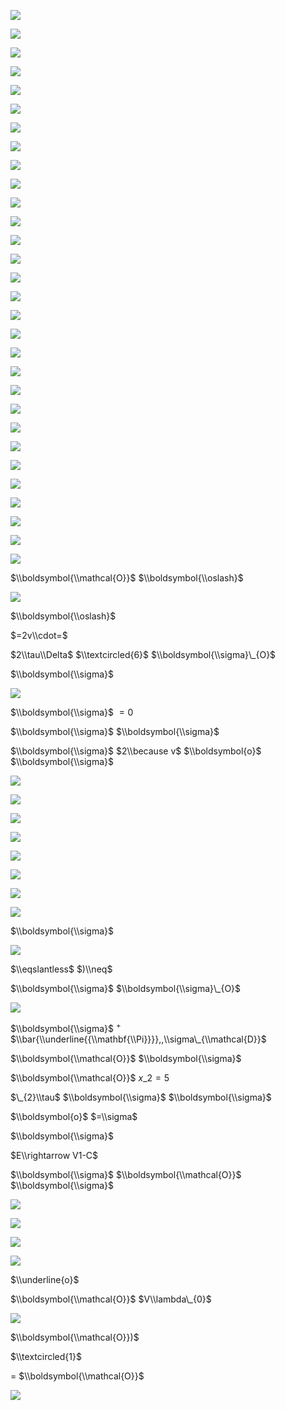 ![](https://www.nta.go.jp/tmp/c234575b-ad6d-47e9-b5f6-6b3262851197/images/50b0981db9b20b6275f4d53c51983da347843712496b991052874368136991db.jpg)

![](https://www.nta.go.jp/tmp/c234575b-ad6d-47e9-b5f6-6b3262851197/images/cfd8670904ae05f6073ede31b0f8b136fd54152230fe4abdec50266a2ec95d88.jpg)

![](https://www.nta.go.jp/tmp/c234575b-ad6d-47e9-b5f6-6b3262851197/images/a6f12092ecc11c346da9d523ccf057d4fefe7856b6f315f53ceefaa90b8a323d.jpg)

![](https://www.nta.go.jp/tmp/c234575b-ad6d-47e9-b5f6-6b3262851197/images/ee24c24507f9a08f13068559694b6723570a591744738ecacde523ce88f5ab5b.jpg)

![](https://www.nta.go.jp/tmp/c234575b-ad6d-47e9-b5f6-6b3262851197/images/d3904c753c400d07ebf180413e89b85e65b4d5c88ef22bb0ecf002ac88cb402f.jpg)

![](https://www.nta.go.jp/tmp/c234575b-ad6d-47e9-b5f6-6b3262851197/images/03b71e812e1f1b8395c55e4960baabf1748750b0d21b6516d49c333710215454.jpg)

![](https://www.nta.go.jp/tmp/c234575b-ad6d-47e9-b5f6-6b3262851197/images/089facec804675a9f3d0cc758ad7572f50b58fadebf39a5552b53d1d19ef2de7.jpg)

![](https://www.nta.go.jp/tmp/c234575b-ad6d-47e9-b5f6-6b3262851197/images/cb4799a143890671d00ad4e2a8e215c64e45990137ed2cf52ad845313efc0ec6.jpg)

![](https://www.nta.go.jp/tmp/c234575b-ad6d-47e9-b5f6-6b3262851197/images/9a87b2b52a26f486b57f84ac7bc891bccb3fc0fb1c07f9d524b89ce457501ffe.jpg)

![](https://www.nta.go.jp/tmp/c234575b-ad6d-47e9-b5f6-6b3262851197/images/03ede48bf79ed625b94e2797a28788165908bee955fc649fb9fe00463c7eb34b.jpg)

![](https://www.nta.go.jp/tmp/c234575b-ad6d-47e9-b5f6-6b3262851197/images/7b74387e98d26d9c6d720ba6541057e715d02e6520313f6e4454379831ba4db1.jpg)

![](https://www.nta.go.jp/tmp/c234575b-ad6d-47e9-b5f6-6b3262851197/images/6004cb6e27c1205b4ad30d5f92404a1d7e5d106c80198e604d3851350db4545d.jpg)

![](https://www.nta.go.jp/tmp/c234575b-ad6d-47e9-b5f6-6b3262851197/images/5ac21e456b68136bcfd718ee39a24838a6f37a909245c03804dbac9c66b14b0c.jpg)

![](https://www.nta.go.jp/tmp/c234575b-ad6d-47e9-b5f6-6b3262851197/images/c566bbb0803478a61289570adfffdd1db93e857851315cc86c980b28298caf8d.jpg)

![](https://www.nta.go.jp/tmp/c234575b-ad6d-47e9-b5f6-6b3262851197/images/a4f6d6fc9c0b15ff49df7860d656ccfe79e3d283cd4205f17fbb184f79fa15f3.jpg)

![](https://www.nta.go.jp/tmp/c234575b-ad6d-47e9-b5f6-6b3262851197/images/c4738744a554b33ade410ea9a59277745c9c60a9a327b348c596083fbcb2298e.jpg)

![](https://www.nta.go.jp/tmp/c234575b-ad6d-47e9-b5f6-6b3262851197/images/11f4591aac6492c8f1b7249b2c8df854383967bb7aa209b61f25129b90b040b7.jpg)

![](https://www.nta.go.jp/tmp/c234575b-ad6d-47e9-b5f6-6b3262851197/images/b0c2c2cd93aba1b6e8bdd74d71aebd1807918a45673badf106eef03ff666bba1.jpg)

![](https://www.nta.go.jp/tmp/c234575b-ad6d-47e9-b5f6-6b3262851197/images/c25f07f5112839d85dea8c0290c199ebdead60096aadbfae46d892bcc4fc70c3.jpg)

![](https://www.nta.go.jp/tmp/c234575b-ad6d-47e9-b5f6-6b3262851197/images/22748e6c9e06a8db34dcb94d7169590149e58691c32d48fe5b3a9d3ec0d5cffb.jpg)

![](https://www.nta.go.jp/tmp/c234575b-ad6d-47e9-b5f6-6b3262851197/images/480da6e42c6b3acef4a22f44261a9c20f1f8ca8ec12a1c120ce591ec415f2a58.jpg)

![](https://www.nta.go.jp/tmp/c234575b-ad6d-47e9-b5f6-6b3262851197/images/bc71b645e170c7b6ee4a547f5a4f8eaea0a2797701d2ccbc6370da46ed37fae0.jpg)

![](https://www.nta.go.jp/tmp/c234575b-ad6d-47e9-b5f6-6b3262851197/images/b5743c76aaa676a9ea5d0d33cfe325709cfb8eb134915848da6a1ae5178882dc.jpg)

![](https://www.nta.go.jp/tmp/c234575b-ad6d-47e9-b5f6-6b3262851197/images/bd06d9f97701ac17cc36dee9e73bd2aade023a13f7c45cb8f7615fd4cf883ab9.jpg)

![](https://www.nta.go.jp/tmp/c234575b-ad6d-47e9-b5f6-6b3262851197/images/5858b32b07ba5c2f7445b107485618d9b6c7342a9bc8dde7253c725fde08dae8.jpg)

![](https://www.nta.go.jp/tmp/c234575b-ad6d-47e9-b5f6-6b3262851197/images/0d0d048a52f79e00216852340ded6e2d24a353217e418b1ddcf9ed39b7eed473.jpg)

![](https://www.nta.go.jp/tmp/c234575b-ad6d-47e9-b5f6-6b3262851197/images/8c435f357c93fe80c90305c870dc8c718ca3063c1c5791ca8be808f368c64437.jpg)

![](https://www.nta.go.jp/tmp/c234575b-ad6d-47e9-b5f6-6b3262851197/images/8eb64afbcb5c5fe644f574760687cf19e0ee7e6b426ac3b3003b9e6d50aa0b8d.jpg)

![](https://www.nta.go.jp/tmp/c234575b-ad6d-47e9-b5f6-6b3262851197/images/9590453031f065b5c718e365301e044d341ca0ac4a2bf60d4627f9b1d69b502c.jpg)

![](https://www.nta.go.jp/tmp/c234575b-ad6d-47e9-b5f6-6b3262851197/images/a7298291b498a6b4d0dfe9080de9a0ad54b6b58913e8101eef4cc80ce15cc6a7.jpg)

$\\boldsymbol{\\mathcal{O}}$ $\\boldsymbol{\\oslash}$

![](https://www.nta.go.jp/tmp/c234575b-ad6d-47e9-b5f6-6b3262851197/images/d1f4b5a5cf35b10bd10affa399c0cb6c197f11783e853348c160d59ab1c364e1.jpg)

$\\boldsymbol{\\oslash}$

$=2v\\cdot=$

$2\\tau\\Delta$ $\\textcircled{6}$ $\\boldsymbol{\\sigma}\_{O}$

$\\boldsymbol{\\sigma}$

![](https://www.nta.go.jp/tmp/c234575b-ad6d-47e9-b5f6-6b3262851197/images/4e10aaeec5401d8c79d5b0cdd27cd2c1758ebf8426455983b7a32d4a724f684c.jpg)

$\\boldsymbol{\\sigma}$ $=0$

$\\boldsymbol{\\sigma}$ $\\boldsymbol{\\sigma}$

$\\boldsymbol{\\sigma}$ $2\\because v$ $\\boldsymbol{o}$ $\\boldsymbol{\\sigma}$

![](https://www.nta.go.jp/tmp/c234575b-ad6d-47e9-b5f6-6b3262851197/images/6a7cf7b1b153652342a4ee2e825878063b54eb1c5d819fc83d5028124a2b0b6c.jpg)

![](https://www.nta.go.jp/tmp/c234575b-ad6d-47e9-b5f6-6b3262851197/images/304293172414827135f0369d26accf183299240b736909b413cb793d7cadc8bb.jpg)

![](https://www.nta.go.jp/tmp/c234575b-ad6d-47e9-b5f6-6b3262851197/images/367ab033c333ebe3e743745f5ae3e7045f7b354599170637a47613709a9a37f9.jpg)

![](https://www.nta.go.jp/tmp/c234575b-ad6d-47e9-b5f6-6b3262851197/images/831d492e8f4bafa31b803e22071276c89a568fdedc460ff77b40a54c33ae7072.jpg)

![](https://www.nta.go.jp/tmp/c234575b-ad6d-47e9-b5f6-6b3262851197/images/6157f74146b6fa91e7a1690f1e8f5babf01828b764ccc4f329024a8c33408199.jpg)

![](https://www.nta.go.jp/tmp/c234575b-ad6d-47e9-b5f6-6b3262851197/images/295c3931b9f4ca510edb908886adce4a8228ad1f48b268711f64ad1441f2f93c.jpg)

![](https://www.nta.go.jp/tmp/c234575b-ad6d-47e9-b5f6-6b3262851197/images/9d57b4e074b425ab6473c96d89c549c6cfedb9227cd4092117a7acea096aa776.jpg)

![](https://www.nta.go.jp/tmp/c234575b-ad6d-47e9-b5f6-6b3262851197/images/d04995640f806fae4dac0f529eaf0d1beb024e1c8b51baecd738f1375f84a422.jpg)

$\\boldsymbol{\\sigma}$

![](https://www.nta.go.jp/tmp/c234575b-ad6d-47e9-b5f6-6b3262851197/images/60297a1f0c4d96a449abb66e32ac3dc71388ddcf9227d2d616888a5762c659c8.jpg)

$\\eqslantless$ $)\\neq$

$\\boldsymbol{\\sigma}$ $\\boldsymbol{\\sigma}\_{O}$

![](https://www.nta.go.jp/tmp/c234575b-ad6d-47e9-b5f6-6b3262851197/images/2393a40460094cf285ffd6b6c5c54c5afd25550f7968c191aaa06ff2c4be2da9.jpg)

$\\boldsymbol{\\sigma}$ $^{+}$ $\\bar{\\underline{{\\mathbf{\\Pi}}}},,\\sigma\_{\\mathcal{D}}$

$\\boldsymbol{\\mathcal{O}}$ $\\boldsymbol{\\sigma}$

$\\boldsymbol{\\mathcal{O}}$ $x\_{2}=5$

$\_{2}\\tau$ $\\boldsymbol{\\sigma}$ $\\boldsymbol{\\sigma}$

$\\boldsymbol{o}$ $=\\sigma$

$\\boldsymbol{\\sigma}$

$E\\rightarrow V1-C$

$\\boldsymbol{\\sigma}$ $\\boldsymbol{\\mathcal{O}}$ $\\boldsymbol{\\sigma}$

![](https://www.nta.go.jp/tmp/c234575b-ad6d-47e9-b5f6-6b3262851197/images/e6e36ade3d4d3aeb784531c2d29827f426885674f1d6416844cc4106c6f07bf9.jpg)

![](https://www.nta.go.jp/tmp/c234575b-ad6d-47e9-b5f6-6b3262851197/images/5745793d74b086317b99594b4c65fd7ce969cf7a42c9e08ddbbae1d9fe715c7c.jpg)

![](https://www.nta.go.jp/tmp/c234575b-ad6d-47e9-b5f6-6b3262851197/images/ccdf5ddbd514676dc8db464c27f63d4f1493b120ab5aafc26ab70215f7cacf23.jpg)

![](https://www.nta.go.jp/tmp/c234575b-ad6d-47e9-b5f6-6b3262851197/images/fbe1deed13a529caf5baae1891949120a4f9d7ab9bad50e1f5567ca0dcd7b20b.jpg)

$\\underline{o}$

$\\boldsymbol{\\mathcal{O}}$ $V\\lambda\_{0}$

![](https://www.nta.go.jp/tmp/c234575b-ad6d-47e9-b5f6-6b3262851197/images/5076df7f10c37ef386f308af409f9d686a7c5b21bd9024e257ef3c2dfe669cc8.jpg)

$\\boldsymbol{\\mathcal{O}})$

$\\textcircled{1}$

$=$ $\\boldsymbol{\\mathcal{O}}$

![](https://www.nta.go.jp/tmp/c234575b-ad6d-47e9-b5f6-6b3262851197/images/0d61467451c13f346526745f5d5cff17ffc73102eb728ff7cd30302af3fe07ac.jpg)